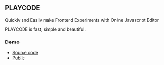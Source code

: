 ## PLAYCODE
Quickly and Easily make Frontend Experiments with [Online Javascript Editor](https://playcode.io)

PLAYCODE is fast, simple and beautiful.

### Demo 
 - [Source code](https://playcode.io/santa?tabs=game.js&output)
 - [Public](http://santa.playcode.io)

